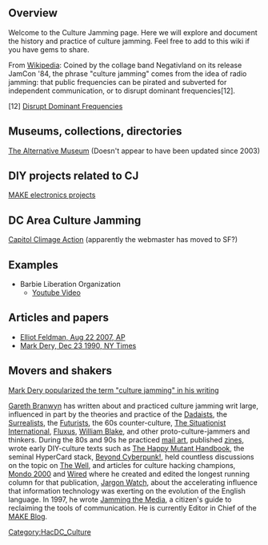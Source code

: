 ## Overview

Welcome to the Culture Jamming page. Here we will explore and document
the history and practice of culture jamming. Feel free to add to this
wiki if you have gems to share.

From [Wikipedia](http://en.wikipedia.org/wiki/Culture_jamming): Coined
by the collage band Negativland on its release JamCon '84, the phrase
"culture jamming" comes from the idea of radio jamming: that public
frequencies can be pirated and subverted for independent communication,
or to disrupt dominant frequencies\[12\].

\[12\] [Disrupt Dominant
Frequencies](http://disruptdominantfrequencies.net/)

## Museums, collections, directories

[The Alternative Museum](http://www.alternativemuseum.org/) (Doesn't
appear to have been updated since 2003)

## DIY projects related to CJ

[MAKE electronics
projects](http://blog.makezine.com/archive/2009/12/culture_jamming_open_source_hardwar.html)

## DC Area Culture Jamming

[Capitol Climage Action](http://www.capitolclimateaction.org/)
(apparently the webmaster has moved to SF?)

## Examples

-   Barbie Liberation Organization
    -   [Youtube Video](http://www.youtube.com/watch?v=OVT4T7OR3iQ)

## Articles and papers

-   [Elliot Feldman, Aug 22 2007,
    AP](http://www.associatedcontent.com/article/350004/what_is_culture_jamming.html)
-   [Mark Dery, Dec 23 1990, NY
    Times](http://www.nytimes.com/1990/12/23/arts/the-merry-pranksters-and-the-art-of-the-hoax.html)

## Movers and shakers

[Mark Dery popularized the term "culture jamming" in his
writing](http://en.wikipedia.org/wiki/Mark_Dery)

[Gareth Branwyn](http://en.wikipedia.org/wiki/Gareth_branwyn) has
written about and practiced culture jamming writ large, influenced in
part by the theories and practice of the
[Dadaists](http://en.wikipedia.org/wiki/Dada), the
[Surrealists](http://en.wikipedia.org/wiki/Surrealism), the
[Futurists](http://en.wikipedia.org/wiki/Futurism), the 60s
counter-culture, [The Situationist
International](http://en.wikipedia.org/wiki/Situationist_International),
[Fluxus](http://en.wikipedia.org/wiki/Fluxus), [William
Blake](http://en.wikipedia.org/wiki/William_blake), and other
proto-culture-jammers and thinkers. During the 80s and 90s he practiced
[mail art](http://en.wikipedia.org/wiki/Mail_art), published
[zines](http://www.streettech.com/bcp/BCPgraf/CyberCulture/goinggaga.html),
wrote early DIY-culture texts such as [The Happy Mutant
Handbook](http://www.amazon.com/Happy-Mutant-Handbook-Carla-Sinclair/dp/1573225029/ref=sr_1_1?ie=UTF8&s=books&qid=1268709584&sr=8-1),
the seminal HyperCard stack, [Beyond
Cyberpunk!](http://www.streettech.com/bcp/), held countless discussions
on the topic on [The Well](http://en.wikipedia.org/wiki/The_WELL), and
articles for culture hacking champions, [Mondo
2000](http://en.wikipedia.org/wiki/Mondo_2000) and
[Wired](http://en.wikipedia.org/wiki/Wired_%28magazine%29) where he
created and edited the longest running column for that publication,
[Jargon
Watch](http://www.amazon.com/Jargon-Watch-Dictionary-Jitterati-Hardwired/dp/1888869062/ref=sr_1_1?ie=UTF8&s=books&qid=1268710455&sr=8-1),
about the accelerating influence that information technology was
exerting on the evolution of the English language. In 1997, he wrote
[Jamming the
Media](http://www.amazon.com/Jamming-Media-Gareth-Branwyn/dp/0811817954/ref=sr_1_2?ie=UTF8&s=books&qid=1268708624&sr=8-2),
a citizen's guide to reclaiming the tools of communication. He is
currently Editor in Chief of the [MAKE Blog](http://blog.makezine.com/).

[Category:HacDC_Culture](Category:HacDC_Culture)
